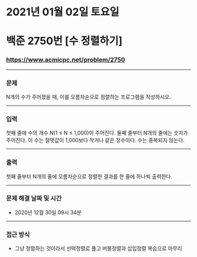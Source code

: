 
# 2021년 01월 02일 토요일
# 백준 2750번 [수 정렬하기]
### https://www.acmicpc.net/problem/2750

---

### 문제
N개의 수가 주어졌을 때, 이를 오름차순으로 정렬하는 프로그램을 작성하시오.

---

### 입력
첫째 줄에 수의 개수 N(1 ≤ N ≤ 1,000)이 주어진다. 둘째 줄부터 N개의 줄에는 숫자가 주어진다. 이 수는 절댓값이 1,000보다 작거나 같은 정수이다. 수는 중복되지 않는다.

---

### 출력
첫째 줄부터 N개의 줄에 오름차순으로 정렬한 결과를 한 줄에 하나씩 출력한다.

---

### 문제 해결 날짜 및 시간

- 2020년 12월 30일 09시 34분

---

### 접근 방식
- 그냥 정렬하는 것이라서 선택정렬로 풀고 버블정렬과 삽입정렬 복습으로 마무리
